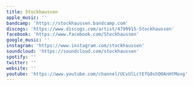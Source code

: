 ```yaml
---
title: Stockhaussen
apple_music: ''
bandcamp: 'https://stockhaussen.bandcamp.com'
discogs: 'https://www.discogs.com/artist/4799915-Stockhaussen'
facebook: 'https://www.facebook.com/Stockhaussen'
google_music: ''
instagram: 'https://www.instagram.com/stockhaussen'
soundcloud: 'https://soundcloud.com/stockhaussen'
spotify: ''
twitter: ''
website: ''
youtube: 'https://www.youtube.com/channel/UCvUlLctEfG0shO0AnHtMoxg'
---
```

